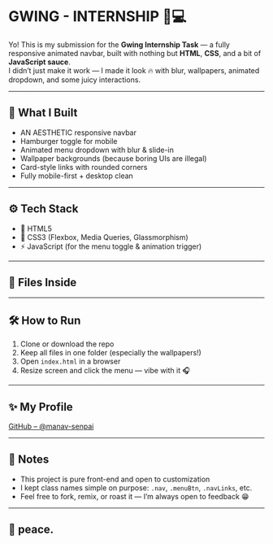# GWING - INTERNSHIP 🔧💻

Yo! This is my submission for the **Gwing Internship Task** — a fully responsive animated navbar, built with nothing but **HTML**, **CSS**, and a bit of **JavaScript sauce**.  
I didn’t just make it work — I made it look 🔥 with blur, wallpapers, animated dropdown, and some juicy interactions.

---

## 🧠 What I Built

- AN AESTHETIC responsive navbar  
- Hamburger toggle for mobile  
- Animated menu dropdown with blur & slide-in  
- Wallpaper backgrounds (because boring UIs are illegal)  
- Card-style links with rounded corners  
- Fully mobile-first + desktop clean

---

## ⚙️ Tech Stack

- 🧱 HTML5  
- 🎨 CSS3 (Flexbox, Media Queries, Glassmorphism)  
- ⚡ JavaScript (for the menu toggle & animation trigger)

---

## 📁 Files Inside


---

## 🛠️ How to Run

1. Clone or download the repo
2. Keep all files in one folder (especially the wallpapers!)
3. Open `index.html` in a browser
4. Resize screen and click the menu — vibe with it 🎧

---

## ✨ My Profile

[GitHub – @manav-senpai](https://github.com/manav-senpai)

---

## 🧃 Notes

- This project is pure front-end and open to customization  
- I kept class names simple on purpose: `.nav`, `.menuBtn`, `.navLinks`, etc.  
- Feel free to fork, remix, or roast it — I’m always open to feedback 😁

---

## 🐰 peace.


